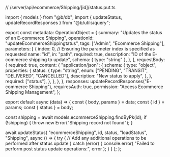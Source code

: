// /server/api/ecommerce/Shipping/[id]/status.put.ts

import { models } from "@b/db";
import { updateStatus, updateRecordResponses } from "@b/utils/query";

export const metadata: OperationObject = {
  summary: "Updates the status of an E-commerce Shipping",
  operationId: "updateEcommerceShippingtatus",
  tags: ["Admin", "Ecommerce Shipping"],
  parameters: [
    {
      index: 0, // Ensuring the parameter index is specified as requested
      name: "id",
      in: "path",
      required: true,
      description: "ID of the E-commerce shipping to update",
      schema: { type: "string" },
    },
  ],
  requestBody: {
    required: true,
    content: {
      "application/json": {
        schema: {
          type: "object",
          properties: {
            status: {
              type: "string",
              enum: ["PENDING", "TRANSIT", "DELIVERED", "CANCELLED"],
              description: "New status to apply",
            },
          },
          required: ["status"],
        },
      },
    },
  },
  responses: updateRecordResponses("E-commerce Shipping"),
  requiresAuth: true,
  permission: "Access Ecommerce Shipping Management",
};

export default async (data) => {
  const { body, params } = data;
  const { id } = params;
  const { status } = body;

  const shipping = await models.ecommerceShipping.findByPk(id);
  if (!shipping) {
    throw new Error("Shipping record not found");
  }

  await updateStatus(
    "ecommerceShipping",
    id,
    status,
    "loadStatus",
    "Shipping",
    async () => {
      try {
        // Add any additional operations to be performed after status update
      } catch (error) {
        console.error(
          "Failed to perform post status update operations:",
          error
        );
      }
    }
  );
};
